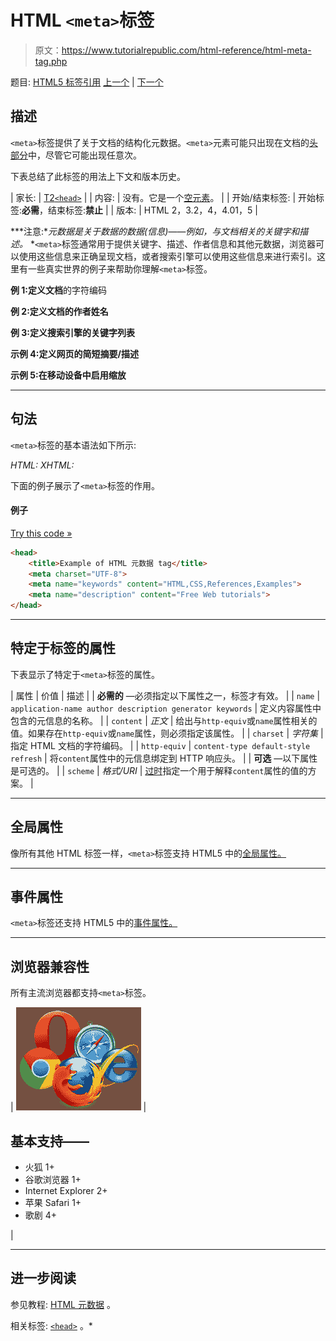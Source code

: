 # HTML `<meta>`标签

> 原文：<https://www.tutorialrepublic.com/html-reference/html-meta-tag.php>

题目: [HTML5 标签引用](html5-tags.php) [上一个](html5-menuitem-tag.php) | [下一个](html5-meter-tag.php)

## 描述

`<meta>`标签提供了关于文档的结构化元数据。`<meta>`元素可能只出现在文档的[头部分](../html-tutorial/html-head.php)中，尽管它可能出现任意次。

下表总结了此标签的用法上下文和版本历史。

| 家长: | [T2`<head>`](html-head-tag.php) |
| 内容: | 没有。它是一个[空元素](../html-tutorial/html-elements.php#empty-elements)。 |
| 开始/结束标签: | 开始标签:**必需**，结束标签:**禁止** |
| 版本: | HTML 2，3.2，4，4.01，5 |

 ***注意:**元数据是关于数据的数据(信息)——例如，与文档相关的关键字和描述。*  *`<meta>`标签通常用于提供关键字、描述、作者信息和其他元数据，浏览器可以使用这些信息来正确呈现文档，或者搜索引擎可以使用这些信息来进行索引。这里有一些真实世界的例子来帮助你理解`<meta>`标签。

**例 1:定义文档**的字符编码

<meta charset="UTF-8">

**例 2:定义文档的作者姓名**

<meta name="author" content="John Smith">

**例 3:定义搜索引擎的关键字列表**

<meta name="keywords" content="HTML,CSS,Tutorials,References,Examples">

**示例 4:定义网页的简短摘要/描述**

<meta name="description" content="HTML/CSS Tutorials and References">

**示例 5:在移动设备中启用缩放**

<meta name="viewport" content="width=device-width, initial-scale=1">

* * *

## 句法

`<meta>`标签的基本语法如下所示:

*HTML:*<meta name="*text*" content="*text*">
*XHTML:*<meta name="*text*" content="*text*" />

下面的例子展示了`<meta>`标签的作用。

#### 例子

[Try this code »](../codelab.php?topic=html&file=meta-tag "Try this code using online Editor")

```html
<head>
    <title>Example of HTML 元数据 tag</title>
    <meta charset="UTF-8">    
    <meta name="keywords" content="HTML,CSS,References,Examples">
    <meta name="description" content="Free Web tutorials">
</head>
```

* * *

## 特定于标签的属性

下表显示了特定于`<meta>`标签的属性。

| 属性 | 价值 | 描述 |
| **必需的** —必须指定以下属性之一，标签才有效。 |
| `name` | `application-name
author
description
generator
keywords` | 定义内容属性中包含的元信息的名称。 |
| `content` | *正文* | 给出与`http-equiv`或`name`属性相关的值。如果存在`http-equiv`或`name`属性，则必须指定该属性。 |
| `charset` | *字符集* | 指定 HTML 文档的字符编码。 |
| `http-equiv` | `content-type
default-style
refresh` | 将`content`属性中的元信息绑定到 HTTP 响应头。 |
| **可选** —以下属性是可选的。 |
| `scheme` | *格式/URI* | [过时](../definitions.php#obsolete "Not supported in HTML5")指定一个用于解释`content`属性的值的方案。 |

* * *

## 全局属性

像所有其他 HTML 标签一样，`<meta>`标签支持 HTML5 中的[全局属性。](html5-global-attributes.php)

* * *

## 事件属性

`<meta>`标签还支持 HTML5 中的[事件属性。](html5-event-attributes.php)

* * *

## 浏览器兼容性

所有主流浏览器都支持`<meta>`标签。

| ![Browsers Icon](img/e9331123c77668c1832e541c2fca1002.png) | 

## 基本支持——

*   火狐 1+
*   谷歌浏览器 1+
*   Internet Explorer 2+
*   苹果 Safari 1+
*   歌剧 4+

 |

* * *

## 进一步阅读

参见教程: [HTML 元数据](../html-tutorial/html-meta.php) 。

相关标签: [`<head>`](html-head-tag.php) 。*